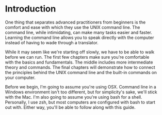 # Introduction

One thing that separates advanced practitioners from beginners is the comfort and ease with which they use the UNIX command line. The command line, while intimidating, can make many tasks easier and faster. Learning the command line allows you to speak directly with the computer instead of having to wade through a translator.

While it may seem like we're starting off slowly, we have to be able to walk before we can run. The first few chapters make sure you're comfortable with the basics and fundamentals. The middle includes more intermediate theory and commands. The final chapters will demonstrate how to connect the principles behind the UNIX command line and the built-in commands on your computer.

Before we begin, I'm going to assume you're using OSX. Command line in a Windows environment isn't too different, but for simplicity's sake, we'll stick with the Mac. I'm also going to assume you're using bash for a shell. Personally, I use zsh, but most computers are configured with bash to start out with. Either way, you'll be able to follow along with this guide.
